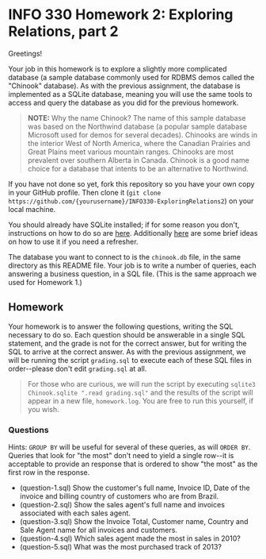 # INFO 330 Homework 2: Exploring Relations, part 2

Greetings!

Your job in this homework is to explore a slightly more complicated database (a sample database commonly used for RDBMS demos called the "Chinook" database). As with the previous assignment, the database is implemented as a SQLite database, meaning you will use the same tools to access and query the database as you did for the previous homework.

> **NOTE:** Why the name Chinook?
> The name of this sample database was based on the Northwind database (a popular sample database Microsoft used for demos for several decades). Chinooks are winds in the interior West of North America, where the Canadian Prairies and Great Plains meet various mountain ranges. Chinooks are most prevalent over southern Alberta in Canada. Chinook is a good name choice for a database that intents to be an alternative to Northwind.

If you have not done so yet, fork this repository so you have your own copy in your GitHub profile. Then clone it (`git clone https://github.com/{yourusername}/INFO330-ExploringRelations2`) on your local machine. 

You should already have SQLite installed; if for some reason you don't, instructions on how to do so are [here](https://github.com/tedneward/INFO330-ExploringRelations1#installing-sqlite). Additionally [here](https://github.com/tedneward/INFO330-ExploringRelations1#exploring-interactively) are some brief ideas on how to use it if you need a refresher.

The database you want to connect to is the `chinook.db` file, in the same directory as this README file. Your job is to write a number of queries, each answering a business question, in a SQL file. (This is the same approach we used for Homework 1.)

## Homework
Your homework is to answer the following questions, writing the SQL necessary to do so. Each question should be answerable in a single SQL statement, and the grade is not for the correct answer, but for writing the SQL to arrive at the correct answer. As with the previous assignment, we will be running the script `grading.sql` to execute each of these SQL files in order--please don't edit `grading.sql` at all.

> For those who are curious, we will run the script by executing `sqlite3 Chinook.sqlite ".read grading.sql"` and the results of the script will appear in a new file, `homework.log`. You are free to run this yourself, if you wish.

### Questions
Hints: `GROUP BY` will be useful for several of these queries, as will `ORDER BY`. Queries that look for "the most" don't need to yield a single row--it is acceptable to provide an response that is ordered to show "the most" as the first row in the response.

* (question-1.sql) Show the customer's full name, Invoice ID, Date of the invoice and billing country of customers who are from Brazil.
* (question-2.sql) Show the sales agent's full name and invoices associated with each sales agent.
* (question-3.sql) Show the Invoice Total, Customer name, Country and Sale Agent name for all invoices and customers.
* (question-4.sql) Which sales agent made the most in sales in 2010?
* (question-5.sql) What was the most purchased track of 2013?

### 
